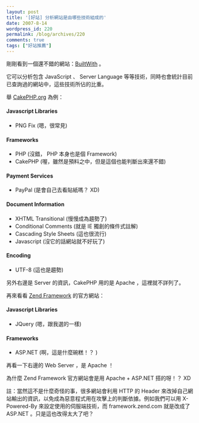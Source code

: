 ```yaml
---
layout: post
title: '[好站] 分析網站是由哪些技術組成的'
date: 2007-8-14
wordpress_id: 220
permalink: /blog/archives/220
comments: true
tags: ["好站推薦"]
---
```


剛剛看到一個還不錯的網站：[BuiltWith](http://builtwith.com/) 。 

它可以分析包含 JavaScript 、 Server Language 等等技術，同時也會統計目前已查詢過的網站中，這些技術所佔的比重。

舉 [CakePHP.org](http://builtwith.com/default.aspx?cakephp.org) 為例：
<h4>Javascript Libraries</h4>

* PNG Fix (嗯，很常見) 

<h4>Frameworks</h4>

* PHP (沒錯， PHP 本身也是個 Framework) 
* CakePHP (喔，雖然是預料之中，但是這個也能判斷出來還不錯) 

<h4>Payment Services</h4>

* PayPal (是會自己去看貼紙嗎？ XD)

<h4>Document Information</h4>

* XHTML Transitional (慢慢成為趨勢了) 
* Conditional Comments (就是 IE 獨創的條件式註解)
* Cascading Style Sheets (這也很流行) 
* Javascript (沒它的話網站就不好玩了) 

<h4>Encoding</h4>

* UTF-8 (這也是趨勢) 


另外右邊是 Server 的資訊，CakePHP 用的是 Apache ，這裡就不詳列了。 

再來看看 [Zend Framework](http://builtwith.com/default.aspx?framework.zend.com) 的官方網站：
<h4>Javascript Libraries</h4>

* JQuery (嗯，跟我選的一樣)

<h4> Frameworks</h4>

* ASP.NET (啊，這是什麼碗糕！？ )


再看一下右邊的 Web Server ，是 Apache ！ 

為什麼 Zend Framework 官方網站會是用 Apache + ASP.NET 搭的呀！？ XD

註：當然這不是什麼奇怪的事，很多網站會利用 HTTP 的 Header 來改掉自己網站輸出的資訊，以免成為惡意程式用在攻擊上的判斷依據。例如我們可以用 X-Powered-By 來設定使用的伺服端技術，而 framework.zend.com 就是改成了 ASP.NET 。只是這也改得太大了吧？
